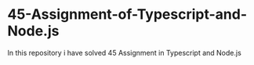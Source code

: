 # 45-Assignment-of-Typescript-and-Node.js
In this repository i have solved 45 Assignment in Typescript and Node.js
